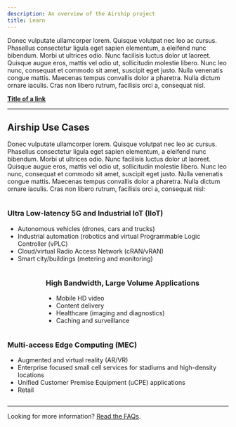 ```yaml
---
description: An overview of the Airship project
title: Learn
---
```


Donec vulputate ullamcorper lorem. Quisque volutpat nec leo ac cursus. Phasellus consectetur ligula eget sapien elementum, a eleifend nunc bibendum. Morbi ut ultrices odio. Nunc facilisis luctus dolor ut laoreet. Quisque augue eros, mattis vel odio ut, sollicitudin molestie libero. Nunc leo nunc, consequat et commodo sit amet, suscipit eget justo. Nulla venenatis congue mattis. Maecenas tempus convallis dolor a pharetra. Nulla dictum ornare iaculis. Cras non libero rutrum, facilisis orci a, consequat nisl.

**[Title of a link](//url.com)**

---

## Airship Use Cases

Donec vulputate ullamcorper lorem. Quisque volutpat nec leo ac cursus. Phasellus consectetur ligula eget sapien elementum, a eleifend nunc bibendum. Morbi ut ultrices odio. Nunc facilisis luctus dolor ut laoreet. Quisque augue eros, mattis vel odio ut, sollicitudin molestie libero. Nunc leo nunc, consequat et commodo sit amet, suscipit eget justo. Nulla venenatis congue mattis. Maecenas tempus convallis dolor a pharetra. Nulla dictum ornare iaculis. Cras non libero rutrum, facilisis orci a, consequat nisl:

<div class="columns use-case-wrapper">
  <div class="column">
    <h3>Ultra Low-latency 5G
      and Industrial IoT (IIoT)</h3>
    <ul class="list-disc">
      <li>Autonomous vehicles (drones, cars and trucks)</li>
      <li>Industrial automation (robotics and virtual Programmable Logic Controller (vPLC)</li>
      <li>Cloud/virtual Radio Access Network (cRAN/vRAN)</li>
      <li>Smart city/buildings (metering and monitoring)</li>
    </ul>
  </div>
  <div class="column">
    <img class="use-case-single-diagram" src="/images/starlingx_usecases_industrial_automation.svg" alt="">
  </div>
</div>

<div class="columns use-case-wrapper">
  <div class="column">
    <img class="use-case-single-diagram" src="/images/starlingx_usecases_healthcare.svg" alt="">
  </div>
  <div class="column">
    <h3>High Bandwidth, Large Volume Applications</h3>
    <ul class="list-disc">
      <li>Mobile HD video</li>
      <li>Content delivery</li>
      <li>Healthcare (imaging and diagnostics)</li>
      <li>Caching and surveillance</li>
    </ul>
  </div>
</div>

<div class="columns use-case-wrapper">
  <div class="column">
    <h3>Multi-access Edge Computing (MEC)</h3>
    <ul class="list-disc">
      <li>Augmented and virtual reality (AR/VR)</li>
      <li>Enterprise focused small cell services for stadiums and high-density locations</li>
      <li>Unified Customer Premise Equipment (uCPE) applications</li>
      <li>Retail</li>
    </ul>
  </div>
  <div class="column">
    <img class="use-case-single-diagram" src="/images/starlingx_usecases_uCPE.svg" alt="">
  </div>
</div>

---

Looking for more information? [Read the FAQs](/faq/).
